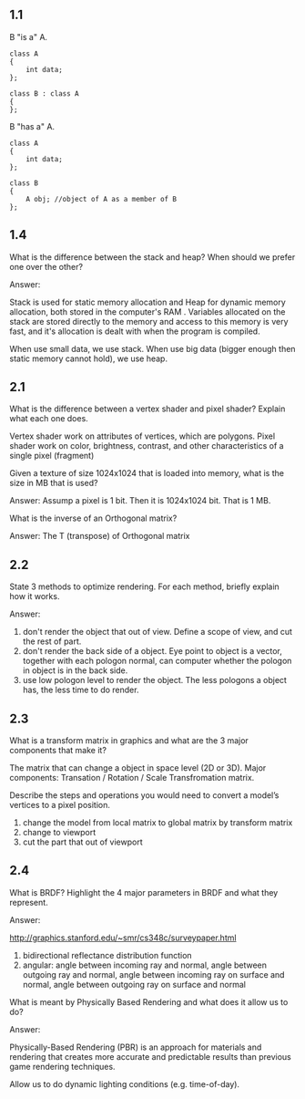 
## 1.1

B "is a" A.
```
class A
{
	int data;
};
 
class B : class A
{
};
```


B "has a" A.
```
class A
{
	int data;
};
 
class B
{
	A obj; //object of A as a member of B
};
```


## 1.4 
What is the difference between the stack and heap? When should we prefer one over the
other?

Answer:

Stack is used for static memory allocation and Heap for dynamic memory allocation, both stored in the computer's RAM . Variables allocated on the stack are stored directly to the memory and access to this memory is very fast, and it's allocation is dealt with when the program is compiled.

When use small data, we use stack. 
When use big data (bigger enough then static memory cannot hold), we use heap.


## 2.1

What is the difference between a vertex shader and pixel shader? Explain what each one
does.

Vertex shader work on attributes of vertices, which are polygons.
Pixel shader work on color, brightness, contrast, and other characteristics of a single pixel (fragment)


Given a texture of size 1024x1024 that is loaded into memory, what is the size in MB that
is used?

Answer: Assump a pixel is 1 bit.  Then it is 1024x1024 bit. That is 1 MB.

What is the inverse of an Orthogonal matrix?

Answer:  The T (transpose) of Orthogonal matrix

## 2.2

State 3 methods to optimize rendering. For each method, briefly explain how it works.

Answer:  
1) don't render the object that out of view.   Define a scope of view, and cut the rest of part.
2) don't render the back side of a object.   Eye point to object is a vector, together with each pologon normal, can computer whether the pologon in object is in the back side.
3) use low pologon level to render the object.  The less pologons a object has, the less time to do render.

## 2.3

What is a transform matrix in graphics and what are the 3 major components that make
it?

The matrix that can change a object in space level (2D or 3D). Major components:  Transation / Rotation / Scale Transfromation matrix.


Describe the steps and operations you would need to convert a model’s vertices to a
pixel position.

1) change the model from local matrix to global matrix by transform matrix
2) change to viewport
3) cut the part that out of viewport

## 2.4

What is BRDF? Highlight the 4 major parameters in BRDF and what they represent.

Answer:

http://graphics.stanford.edu/~smr/cs348c/surveypaper.html
1) bidirectional reflectance distribution function
2) angular: 
	angle between incoming ray and normal, 
	angle between outgoing ray and normal, 
	angle between incoming ray on surface and normal, 
	angle between outgoing ray on surface and normal


What is meant by Physically Based Rendering and what does it allow us to do?

Answer:

Physically-Based Rendering (PBR) is an approach for materials and rendering that creates more accurate and predictable results than previous game rendering techniques.

Allow us to do dynamic lighting conditions (e.g. time-of-day).
